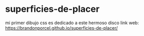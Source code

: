 # superficies-de-placer
mi primer dibujo css es dedicado a este hermoso disco
link web: https://brandonporcel.github.io/superficies-de-placer/

